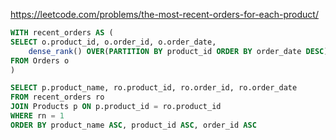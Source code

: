 https://leetcode.com/problems/the-most-recent-orders-for-each-product/

```sql
WITH recent_orders AS (
SELECT o.product_id, o.order_id, o.order_date,
    dense_rank() OVER(PARTITION BY product_id ORDER BY order_date DESC) as rn
FROM Orders o
)

SELECT p.product_name, ro.product_id, ro.order_id, ro.order_date
FROM recent_orders ro
JOIN Products p ON p.product_id = ro.product_id
WHERE rn = 1
ORDER BY product_name ASC, product_id ASC, order_id ASC
```
